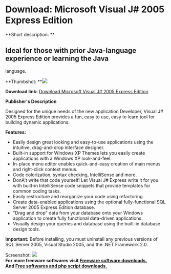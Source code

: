 # Download: Microsoft Visual J# 2005 Express Edition

**Short description: **

## Ideal for those with prior Java-language experience or learning the Java
language.

  
**Thumbshot: **![](http://www.freewarefiles.com/screenshot/visualjs_design_md.gif)   
  
**Download link:** [Download Microsoft Visual J# 2005 Express Edition](http://freesoftwares.boysofts.com/Microsoft-Visual-J-Express-Edition_program_17935.html)  
  

**Publisher's Description**  
  

Designed for the unique needs of the new application Developer, Visual J# 2005
Express Edition provides a fun, easy to use, easy to learn tool for building
dynamic applications.

**Features:**

  * Easily design great looking and easy-to-use applications using the intuitive, drag-and-drop interface designer. 
  * Built-in support for Windows XP Themes lets you easily create applications with a Windows XP look-and-feel. 
  * In-place menu editor enables quick-and-easy creation of main menus and right-click context menus. 
  * Code colorization, syntax checking, IntelliSense and more. 
  * DonA't write that code yourself! Let Visual J# Express write it for you with built-in IntelliSense code snippets that provide templates for common coding tasks. 
  * Easily restructure and reorganize your code using refactoring. 
  * Create data-enabled applications using the optional fully-functional SQL Server 2005 Express Edition database. 
  * "Drag and drop" data from your database onto your Windows application to create fully functional data-driven applications. 
  * Visually design your queries and database using the built-in database design tools. 

**Important:** Before installing, you must uninstall any previous versions of SQL Server 2005, Visual Studio 2005, and the .NET Framework 2.0.

  
  
Screenshot: ![](http://www.freewarefiles.com/screenshot/visualjs_design.gif)  
**For more freeware softwares visit [Freeware software downloads.](http://freesoftwares.boysofts.com/)**   
**And [Free softwares and php script downloads.](http://www.boysofts.com/)**

